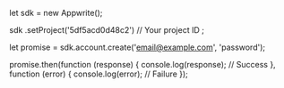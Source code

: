 let sdk = new Appwrite();

sdk
    .setProject('5df5acd0d48c2') // Your project ID
;

let promise = sdk.account.create('email@example.com', 'password');

promise.then(function (response) {
    console.log(response); // Success
}, function (error) {
    console.log(error); // Failure
});